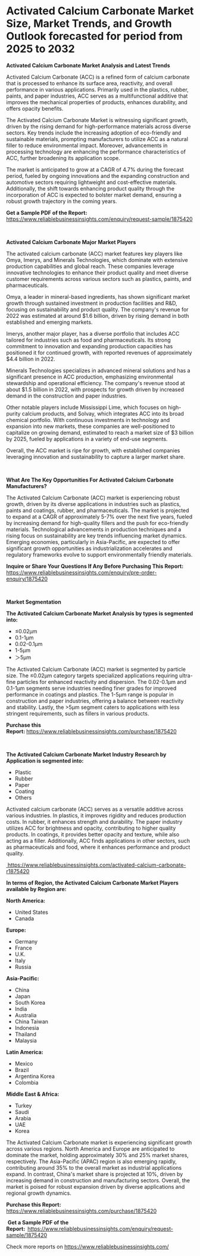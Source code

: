 <p><h1>Activated Calcium Carbonate Market Size, Market Trends, and Growth Outlook forecasted for period from 2025 to 2032</h1></p><p><strong>Activated Calcium Carbonate Market Analysis and Latest Trends</strong></p>
<p><p>Activated Calcium Carbonate (ACC) is a refined form of calcium carbonate that is processed to enhance its surface area, reactivity, and overall performance in various applications. Primarily used in the plastics, rubber, paints, and paper industries, ACC serves as a multifunctional additive that improves the mechanical properties of products, enhances durability, and offers opacity benefits. </p><p>The Activated Calcium Carbonate Market is witnessing significant growth, driven by the rising demand for high-performance materials across diverse sectors. Key trends include the increasing adoption of eco-friendly and sustainable materials, prompting manufacturers to utilize ACC as a natural filler to reduce environmental impact. Moreover, advancements in processing technology are enhancing the performance characteristics of ACC, further broadening its application scope. </p><p>The market is anticipated to grow at a CAGR of 4.7% during the forecast period, fueled by ongoing innovations and the expanding construction and automotive sectors requiring lightweight and cost-effective materials. Additionally, the shift towards enhancing product quality through the incorporation of ACC is expected to bolster market demand, ensuring a robust growth trajectory in the coming years.</p></p>
<p><strong>Get a Sample PDF of the Report:&nbsp;</strong> <a href="https://www.reliablebusinessinsights.com/enquiry/request-sample/1875420?utm_campaign=2268&utm_medium=2&utm_source=Github&utm_content=ia&utm_term=01042025&utm_id=activated-calcium-carbonate">https://www.reliablebusinessinsights.com/enquiry/request-sample/1875420</a></p>
<p>&nbsp;</p>
<p><strong>Activated Calcium Carbonate Major Market Players</strong></p>
<p><p>The activated calcium carbonate (ACC) market features key players like Omya, Imerys, and Minerals Technologies, which dominate with extensive production capabilities and global reach. These companies leverage innovative technologies to enhance their product quality and meet diverse customer requirements across various sectors such as plastics, paints, and pharmaceuticals.</p><p>Omya, a leader in mineral-based ingredients, has shown significant market growth through sustained investment in production facilities and R&D, focusing on sustainability and product quality. The company's revenue for 2022 was estimated at around $1.6 billion, driven by rising demand in both established and emerging markets.</p><p>Imerys, another major player, has a diverse portfolio that includes ACC tailored for industries such as food and pharmaceuticals. Its strong commitment to innovation and expanding production capacities has positioned it for continued growth, with reported revenues of approximately $4.4 billion in 2022.</p><p>Minerals Technologies specializes in advanced mineral solutions and has a significant presence in ACC production, emphasizing environmental stewardship and operational efficiency. The company's revenue stood at about $1.5 billion in 2022, with prospects for growth driven by increased demand in the construction and paper industries.</p><p>Other notable players include Mississippi Lime, which focuses on high-purity calcium products, and Solvay, which integrates ACC into its broad chemical portfolio. With continuous investments in technology and expansion into new markets, these companies are well-positioned to capitalize on growing demand, estimated to reach a market size of $3 billion by 2025, fueled by applications in a variety of end-use segments.</p><p>Overall, the ACC market is ripe for growth, with established companies leveraging innovation and sustainability to capture a larger market share.</p></p>
<p>&nbsp;</p>
<p><strong>What Are The Key Opportunities For Activated Calcium Carbonate Manufacturers?</strong></p>
<p><p>The Activated Calcium Carbonate (ACC) market is experiencing robust growth, driven by its diverse applications in industries such as plastics, paints and coatings, rubber, and pharmaceuticals. The market is projected to expand at a CAGR of approximately 5-7% over the next five years, fueled by increasing demand for high-quality fillers and the push for eco-friendly materials. Technological advancements in production techniques and a rising focus on sustainability are key trends influencing market dynamics. Emerging economies, particularly in Asia-Pacific, are expected to offer significant growth opportunities as industrialization accelerates and regulatory frameworks evolve to support environmentally friendly materials.</p></p>
<p><strong>Inquire or Share Your Questions If Any Before Purchasing This Report:</strong> <a href="https://www.reliablebusinessinsights.com/enquiry/pre-order-enquiry/1875420?utm_campaign=2268&utm_medium=2&utm_source=Github&utm_content=ia&utm_term=01042025&utm_id=activated-calcium-carbonate">https://www.reliablebusinessinsights.com/enquiry/pre-order-enquiry/1875420</a></p>
<p>&nbsp;</p>
<p><strong>Market Segmentation</strong></p>
<p><strong>The Activated Calcium Carbonate Market Analysis by types is segmented into:</strong></p>
<p><ul><li>≤0.02μm</li><li>0.1-1μm</li><li>0.02-0.1μm</li><li>1-5μm</li><li>＞5μm</li></ul></p>
<p><p>The Activated Calcium Carbonate (ACC) market is segmented by particle size. The ≤0.02μm category targets specialized applications requiring ultra-fine particles for enhanced reactivity and dispersion. The 0.02-0.1μm and 0.1-1μm segments serve industries needing finer grades for improved performance in coatings and plastics. The 1-5μm range is popular in construction and paper industries, offering a balance between reactivity and stability. Lastly, the >5μm segment caters to applications with less stringent requirements, such as fillers in various products.</p></p>
<p><strong>Purchase this Report:&nbsp;</strong><a href="https://www.reliablebusinessinsights.com/purchase/1875420?utm_campaign=2268&utm_medium=2&utm_source=Github&utm_content=ia&utm_term=01042025&utm_id=activated-calcium-carbonate">https://www.reliablebusinessinsights.com/purchase/1875420</a></p>
<p>&nbsp;</p>
<p><strong>The Activated Calcium Carbonate Market Industry Research by Application is segmented into:</strong></p>
<p><ul><li>Plastic</li><li>Rubber</li><li>Paper</li><li>Coating</li><li>Others</li></ul></p>
<p><p>Activated calcium carbonate (ACC) serves as a versatile additive across various industries. In plastics, it improves rigidity and reduces production costs. In rubber, it enhances strength and durability. The paper industry utilizes ACC for brightness and opacity, contributing to higher quality products. In coatings, it provides better opacity and texture, while also acting as a filler. Additionally, ACC finds applications in other sectors, such as pharmaceuticals and food, where it enhances performance and product quality.</p></p>
<p><a href="https://www.reliablebusinessinsights.com/activated-calcium-carbonate-r1875420?utm_campaign=2268&utm_medium=2&utm_source=Github&utm_content=ia&utm_term=01042025&utm_id=activated-calcium-carbonate">&nbsp;https://www.reliablebusinessinsights.com/activated-calcium-carbonate-r1875420</a></p>
<p><strong>In terms of Region, the Activated Calcium Carbonate Market Players available by Region are:</strong></p>
<p>
    <p> <strong> North America: </strong>
        <ul>
            <li>United States</li>
            <li>Canada</li>
        </ul>
        </p> 
    <p> <strong> Europe: </strong>
        <ul>
            <li>Germany</li>
            <li>France</li>
            <li>U.K.</li>
            <li>Italy</li>
            <li>Russia</li>
        </ul>
        </p> 
    <p> <strong> Asia-Pacific: </strong>
        <ul>
            <li>China</li>
            <li>Japan</li>
            <li>South Korea</li>
            <li>India</li>
            <li>Australia</li>
            <li>China Taiwan</li>
            <li>Indonesia</li>
            <li>Thailand</li>
            <li>Malaysia</li>
        </ul>
        </p> 
    <p> <strong> Latin America: </strong>
        <ul>
            <li>Mexico</li>
            <li>Brazil</li>
            <li>Argentina Korea</li>
            <li>Colombia</li>
        </ul>
        </p> 
    <p> <strong> Middle East & Africa: </strong>
        <ul>
            <li>Turkey</li>
            <li>Saudi</li>
            <li>Arabia</li>
            <li>UAE</li>
            <li>Korea</li>
        </ul>
    </p>
    </p>
<p><p>The Activated Calcium Carbonate market is experiencing significant growth across various regions. North America and Europe are anticipated to dominate the market, holding approximately 30% and 25% market shares, respectively. The Asia-Pacific (APAC) region is also emerging rapidly, contributing around 35% to the overall market as industrial applications expand. In contrast, China's market share is projected at 10%, driven by increasing demand in construction and manufacturing sectors. Overall, the market is poised for robust expansion driven by diverse applications and regional growth dynamics.</p></p>
<p><strong>Purchase this Report: </strong><a href="https://www.reliablebusinessinsights.com/purchase/1875420?utm_campaign=2268&utm_medium=2&utm_source=Github&utm_content=ia&utm_term=01042025&utm_id=activated-calcium-carbonate">https://www.reliablebusinessinsights.com/purchase/1875420</a></p>
<p>&nbsp;<strong>Get a Sample PDF of the Report:&nbsp;&nbsp;</strong><a href="https://www.reliablebusinessinsights.com/enquiry/request-sample/1875420?utm_campaign=2268&utm_medium=2&utm_source=Github&utm_content=ia&utm_term=01042025&utm_id=activated-calcium-carbonate">https://www.reliablebusinessinsights.com/enquiry/request-sample/1875420</a></p>
<p><strong></strong></p>
<p>Check more reports on <a href="https://www.reliablebusinessinsights.com/?utm_campaign=2268&utm_medium=2&utm_source=Github&utm_content=ia&utm_term=01042025&utm_id=activated-calcium-carbonate">https://www.reliablebusinessinsights.com/</a></p>